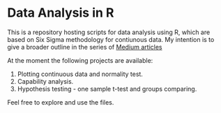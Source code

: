 # Data Analysis in R

This is a repository hosting scripts for data analysis using R, which are based on Six Sigma methodology for contiunous data.
My intention is to give a broader outline in the series of [Medium articles](https://medium.com/@rafburzy)

At the moment the following projects are available:

1. Plotting continuous data and normality test.
2. Capability analysis.
3. Hypothesis testing - one sample t-test and groups comparing.

Feel free to explore and use the files.